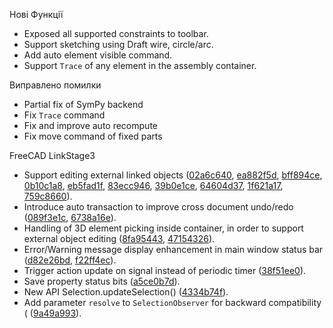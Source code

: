 Нові Функції
* Exposed all supported constraints to toolbar.
* Support sketching using Draft wire, circle/arc.
* Add auto element visible command.
* Support `Trace` of any element in the assembly container.

Виправлено помилки
* Partial fix of SymPy backend
* Fix `Trace` command
* Fix and improve auto recompute
* Fix move command of fixed parts

FreeCAD LinkStage3
* Support editing external linked objects ([02a6c640](/realthunder/FreeCAD/commit/02a6c64087758e806de9b098ebb0647b2ba61cb3), [ea882f5d](/realthunder/FreeCAD/commit/ea882f5d9c427f409859a90a627c0cabb297fa91), [bff894ce](/realthunder/FreeCAD/commit/bff894ce1d259449ab3f4bce12c06c024aa38fb1), [0b10c1a8](/realthunder/FreeCAD/commit/0b10c1a82859b8c1c436cf106364eb8bdfb5e368), [eb5fad1f](/realthunder/FreeCAD/commit/eb5fad1fefc34e284e663dbe22b835c67777f68d), [83ecc946](/realthunder/FreeCAD/commit/83ecc94604b8ca183f44407188a01a03311a95b0), [39b0e1ce](/realthunder/FreeCAD/commit/39b0e1ce3323d6c5807fcfa89bab39856edc4149), [64604d37](/realthunder/FreeCAD/commit/64604d37c3d50a3d99121e532aed0a49c7a5a5a6), [1f621a17](/realthunder/FreeCAD/commit/1f621a179fd1e2724feb1a81c87c944880802327), [759c8660](/realthunder/FreeCAD/commit/759c8660f9cd9fd12bb03bdee59ad37c7736f7ad)).
* Introduce auto transaction to improve cross document undo/redo ([089f3e1c](/realthunder/FreeCAD/commit/089f3e1c2071a2cf1b3cf65fa1b39051f5936706), [6738a16e](/realthunder/FreeCAD/commit/6738a16e1fe4edf4c52f6f7f70ee39cba21a2a9c)).
* Handling of 3D element picking inside container, in order to support external object editing ([8fa95443](/realthunder/FreeCAD/commit/8fa9544308c8631060416255297f95133e2fd392), [47154326](/realthunder/FreeCAD/commit/47154326325ba3d8f11523858c4e91b401d14d3e)).
* Error/Warning message display enhancement in main window status bar ([d82e26bd](/realthunder/FreeCAD/commit/d82e26bdcad7c7065eb911dae2c1f2b523a994be), [f22ff4ec](/realthunder/FreeCAD/commit/f22ff4ec8787e0564bc329f5d019cb88a45b71d1)).
* Trigger action update on signal instead of periodic timer ([38f51ee0](/realthunder/FreeCAD/commit/38f51ee0e2e9454341837afe1f90e237048faff6)).
* Save property status bits ([a5ce0b7d](/realthunder/FreeCAD/commit/a5ce0b7d71ee2d48e7c1e71b021d0cd4c3ccceda)).
* New API Selection.updateSelection() ([4334b74f](/realthunder/FreeCAD/commit/4334b74f6c544e542d90aaa5818320dc2be5abca)).
* Add parameter `resolve` to `SelectionObserver` for backward compatibility ( ([9a49a993](/realthunder/FreeCAD/commit/9a49a993fdc4012db55ef71bf1fab41ef81b3130)).


